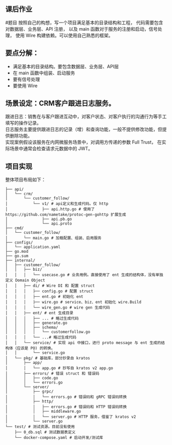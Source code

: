 课后作业
---
#题目
按照自己的构想，写一个项目满足基本的目录结构和工程，
代码需要包含对数据层、业务层、API 注册，
以及 main 函数对于服务的注册和启动，信号处理，
使用 Wire 构建依赖。可以使用自己熟悉的框架。

## 要点分解：
* 满足基本的目录结构。要包含数据层、业务层、API层
* 在 main 函数中组装、启动服务
* 要有信号处理
* 要使用 Wire

## 场景设定：CRM客户跟进日志服务。
跟进日志：销售在与客户跟进互动中，对客户状态、对客户执行的沟通行为等手工填写的操作记录。  
日志服务主要提供跟进日志的记录（增）和查询功能，一般不提供修改功能，但提供删除功能。  
实现案例假设该服务在内网微服务场景中，对调用方传递的参数 Full Trust，
在实际场景中通常会检查请求元数据中的 JWT。

## 项目实现

整体项目布局如下：
```
├── api/
│   └── crm/
│       └── customer_follow/
│           └── v1/ # api定义和生成代码。仅 http
│               ├── api.http.go # 使用了 https://github.com/nametake/protoc-gen-gohttp 扩展生成
│               ├── api.pb.go
│               └── api.proto
├── cmd/
│   └── customer_follow/
│       └── main.go # 加载配置、组装、启用服务
├── configs/
│   └── application.yaml
├── go.mod
├── go.sum
├── internal/
│   ├── customer_follow/
│   │   ├── biz/
│   │   │   └── usecase.go # 业务用例。直接使用了 ent 生成的结构体，没有单独定义 Domain Object
│   │   ├── di/ # Wire DI 和 配置 struct
│   │   │   ├── config.go # 配置 struct
│   │   │   ├── ent.go # 初始化 ent
│   │   │   ├── wire.go # service、biz、ent 初始化 wire.Build
│   │   │   └── wire_gen.go # wire gen 生成代码
│   │   ├── ent/ # ent 生成目录
│   │   │   ├── ... # 略过生成代码
│   │   │   ├── generate.go
│   │   │   ├── schema/
│   │   │   │   └── customerfollow.go
│   │   │   └── ...# 略过生成代码
│   │   └── service/ # 实现 api 中接口，进行 proto message 与 ent 生成的结构体（应该是 PO) 的转换。
│   │       └── service.go
│   └── pkg/ # 基础库，部分抄录自 kratos 
│       ├── app/
│       │   └── app.go # 抄写自 kratos v2 app.go
│       ├── errors/ # 错误 struct 和 错误码
│       │   ├── code.go
│       │   └── errors.go
│       └── server/
│           ├── grpc/
│           │   └── errors.go # 错误码和 gRPC 错误码转换
│           ├── http/
│           │   ├── errors.go # 错误码和 HTTP 错误码转换
│           │   ├── middleware.go
│           │   └── server.go # HTTP 服务，借鉴了 kratos v2
│           └── server.go
└── test/ # 测试资源。目前没有使用
    ├── 0_db.sql # 测试数据表定义
    └── docker-compose.yaml # 启动开发/测试库
```
